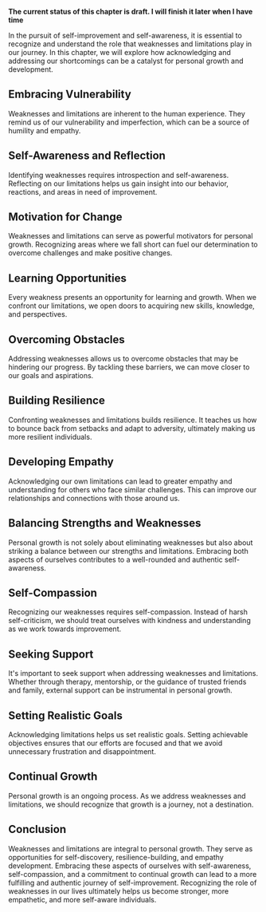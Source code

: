 **The current status of this chapter is draft. I will finish it later when I have time**

In the pursuit of self-improvement and self-awareness, it is essential to recognize and understand the role that weaknesses and limitations play in our journey. In this chapter, we will explore how acknowledging and addressing our shortcomings can be a catalyst for personal growth and development.

**Embracing Vulnerability**
---------------------------

Weaknesses and limitations are inherent to the human experience. They remind us of our vulnerability and imperfection, which can be a source of humility and empathy.

**Self-Awareness and Reflection**
---------------------------------

Identifying weaknesses requires introspection and self-awareness. Reflecting on our limitations helps us gain insight into our behavior, reactions, and areas in need of improvement.

**Motivation for Change**
-------------------------

Weaknesses and limitations can serve as powerful motivators for personal growth. Recognizing areas where we fall short can fuel our determination to overcome challenges and make positive changes.

**Learning Opportunities**
--------------------------

Every weakness presents an opportunity for learning and growth. When we confront our limitations, we open doors to acquiring new skills, knowledge, and perspectives.

**Overcoming Obstacles**
------------------------

Addressing weaknesses allows us to overcome obstacles that may be hindering our progress. By tackling these barriers, we can move closer to our goals and aspirations.

**Building Resilience**
-----------------------

Confronting weaknesses and limitations builds resilience. It teaches us how to bounce back from setbacks and adapt to adversity, ultimately making us more resilient individuals.

**Developing Empathy**
----------------------

Acknowledging our own limitations can lead to greater empathy and understanding for others who face similar challenges. This can improve our relationships and connections with those around us.

**Balancing Strengths and Weaknesses**
--------------------------------------

Personal growth is not solely about eliminating weaknesses but also about striking a balance between our strengths and limitations. Embracing both aspects of ourselves contributes to a well-rounded and authentic self-awareness.

**Self-Compassion**
-------------------

Recognizing our weaknesses requires self-compassion. Instead of harsh self-criticism, we should treat ourselves with kindness and understanding as we work towards improvement.

**Seeking Support**
-------------------

It's important to seek support when addressing weaknesses and limitations. Whether through therapy, mentorship, or the guidance of trusted friends and family, external support can be instrumental in personal growth.

**Setting Realistic Goals**
---------------------------

Acknowledging limitations helps us set realistic goals. Setting achievable objectives ensures that our efforts are focused and that we avoid unnecessary frustration and disappointment.

**Continual Growth**
--------------------

Personal growth is an ongoing process. As we address weaknesses and limitations, we should recognize that growth is a journey, not a destination.

Conclusion
----------

Weaknesses and limitations are integral to personal growth. They serve as opportunities for self-discovery, resilience-building, and empathy development. Embracing these aspects of ourselves with self-awareness, self-compassion, and a commitment to continual growth can lead to a more fulfilling and authentic journey of self-improvement. Recognizing the role of weaknesses in our lives ultimately helps us become stronger, more empathetic, and more self-aware individuals.
